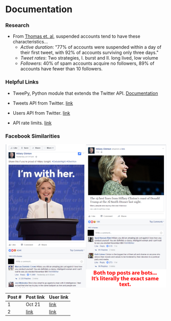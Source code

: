 # Documentation

### Research

- From [Thomas et. al](#), suspended accounts tend to have these characteristics...
   * *Active duration*: "77% of accounts were suspended within a day of their first tweet, with 92% of accounts surviving only three days."
   * *Tweet rates*: Two strategies, I. burst and II. long lived, low volume
   * *Followers*: 40% of spam accounts acquire no followers, 89% of accounts have fewer than 10 followers.

### Helpful Links
- TweePy, Python module that extends the Twitter API. [Documentation](http://docs.tweepy.org/en/v3.5.0/)


- Tweets API from Twitter. [link](https://dev.twitter.com/overview/api/tweets)
- Users API from Twitter. [link](https://dev.twitter.com/overview/api/users)
- API rate limits. [link](https://dev.twitter.com/rest/public/rate-limiting)


### Facebook Similarities

<img src="duplicate bots.png"></img>

| Post # | Post link | User link |
|--------|-----------|-----------|
| 1 | Oct 21 | [link](https://www.facebook.com/mctharealist) |
| 2 | [link](https://www.facebook.com/hillaryclinton/posts/1291881250868401) | [link](https://www.facebook.com/hassan.rizvi.1048/) |
